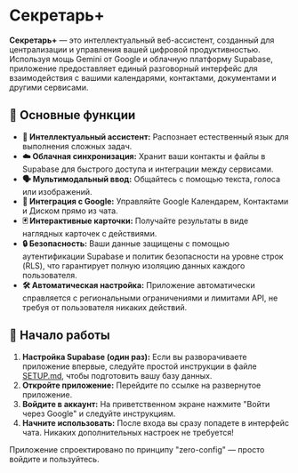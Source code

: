 # Секретарь+

**Секретарь+** — это интеллектуальный веб-ассистент, созданный для централизации и управления вашей цифровой продуктивностью. Используя мощь Gemini от Google и облачную платформу Supabase, приложение предоставляет единый разговорный интерфейс для взаимодействия с вашими календарями, контактами, документами и другими сервисами.

## 🚀 Основные функции

- **🧠 Интеллектуальный ассистент:** Распознает естественный язык для выполнения сложных задач.
- **☁️ Облачная синхронизация:** Хранит ваши контакты и файлы в Supabase для быстрого доступа и интеграции между сервисами.
- **🗣️ Мультимодальный ввод:** Общайтесь с помощью текста, голоса или изображений.
- **📅 Интеграция с Google:** Управляйте Google Календарем, Контактами и Диском прямо из чата.
- **🃏 Интерактивные карточки:** Получайте результаты в виде наглядных карточек с действиями.
- **🔒 Безопасность:** Ваши данные защищены с помощью аутентификации Supabase и политик безопасности на уровне строк (RLS), что гарантирует полную изоляцию данных каждого пользователя.
- **🛠️ Автоматическая настройка:** Приложение автоматически справляется с региональными ограничениями и лимитами API, не требуя от пользователя никаких действий.

## 🚀 Начало работы

1.  **Настройка Supabase (один раз):** Если вы разворачиваете приложение впервые, следуйте простой инструкции в файле [SETUP.md](./SETUP.md), чтобы подготовить вашу базу данных.
2.  **Откройте приложение:** Перейдите по ссылке на развернутое приложение.
3.  **Войдите в аккаунт:** На приветственном экране нажмите "Войти через Google" и следуйте инструкциям.
4.  **Начните использовать:** После входа вы сразу попадете в интерфейс чата. Никаких дополнительных настроек не требуется!

Приложение спроектировано по принципу "zero-config" — просто войдите и пользуйтесь.
